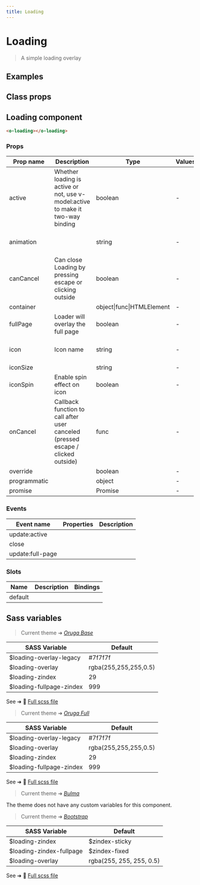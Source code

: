 ```yaml
---
title: Loading
---
```


# Loading

<div class="vp-doc">

> A simple loading overlay

<Carbon />
</div>

<div class="vp-example">

## Examples

<example-loading />

</div>
<div class="vp-example">

## Class props

<inspector-loading-viewer />

</div>

<div class="vp-doc">

## Loading component

```html
<o-loading></o-loading>
```

### Props

| Prop name    | Description                                                                      | Type                      | Values | Default                                                                                                                                              |
| ------------ | -------------------------------------------------------------------------------- | ------------------------- | ------ | ---------------------------------------------------------------------------------------------------------------------------------------------------- |
| active       | Whether loading is active or not, use v-model:active to make it two-way binding  | boolean                   | -      |                                                                                                                                                      |
| animation    |                                                                                  | string                    | -      | <div><small>From <b>config</b>:</small></div><code style='white-space: nowrap; padding: 0;'> loading: {<br>&nbsp;&nbsp;animation: 'fade'<br>}</code> |
| canCancel    | Can close Loading by pressing escape or clicking outside                         | boolean                   | -      | false                                                                                                                                                |
| container    |                                                                                  | object\|func\|HTMLElement | -      |                                                                                                                                                      |
| fullPage     | Loader will overlay the full page                                                | boolean                   | -      | true                                                                                                                                                 |
| icon         | Icon name                                                                        | string                    | -      | <div><small>From <b>config</b>:</small></div><code style='white-space: nowrap; padding: 0;'> loading: {<br>&nbsp;&nbsp;icon: 'loading'<br>}</code>   |
| iconSize     |                                                                                  | string                    | -      | 'medium'                                                                                                                                             |
| iconSpin     | Enable spin effect on icon                                                       | boolean                   | -      | true                                                                                                                                                 |
| onCancel     | Callback function to call after user canceled (pressed escape / clicked outside) | func                      | -      | Default function (see source code)                                                                                                                   |
| override     |                                                                                  | boolean                   | -      |                                                                                                                                                      |
| programmatic |                                                                                  | object                    | -      |                                                                                                                                                      |
| promise      |                                                                                  | Promise                   | -      |                                                                                                                                                      |

### Events

| Event name       | Properties | Description |
| ---------------- | ---------- | ----------- |
| update:active    |            |
| close            |            |
| update:full-page |            |

### Slots

| Name    | Description | Bindings |
| ------- | ----------- | -------- |
| default |             |          |

</div>

<div class="vp-doc">

## Sass variables

<div class="theme-orugabase">

> Current theme ➜ _[Oruga Base](https://github.com/oruga-ui/theme-oruga)_

| SASS Variable            | Default               |
| ------------------------ | --------------------- |
| $loading-overlay-legacy  | #7f7f7f               |
| $loading-overlay         | rgba(255,255,255,0.5) |
| $loading-zindex          | 29                    |
| $loading-fullpage-zindex | 999                   |

See ➜ 📄 [Full scss file](https://github.com/oruga-ui/theme-oruga/tree/main/src/assets/scss/components/_loading.scss)

</div><div class="theme-orugafull">

> Current theme ➜ _[Oruga Full](https://github.com/oruga-ui/theme-oruga)_

| SASS Variable            | Default               |
| ------------------------ | --------------------- |
| $loading-overlay-legacy  | #7f7f7f               |
| $loading-overlay         | rgba(255,255,255,0.5) |
| $loading-zindex          | 29                    |
| $loading-fullpage-zindex | 999                   |

See ➜ 📄 [Full scss file](https://github.com/oruga-ui/theme-oruga/tree/main/src/assets/scss/components/_loading.scss)

</div><div class="theme-bulma">

> Current theme ➜ _[Bulma](https://github.com/oruga-ui/theme-bulma)_

<p>The theme does not have any custom variables for this component.</p>
</div><div class="theme-bootstrap">

> Current theme ➜ _[Bootstrap](https://github.com/oruga-ui/theme-bootstrap)_

| SASS Variable            | Default                  |
| ------------------------ | ------------------------ |
| $loading-zindex          | $zindex-sticky           |
| $loading-zindex-fullpage | $zindex-fixed            |
| $loading-overlay         | rgba(255, 255, 255, 0.5) |

See ➜ 📄 [Full scss file](https://github.com/oruga-ui/theme-bootstrap/tree/main/src/assets/scss/components/_loading.scss)

</div>

</div>
